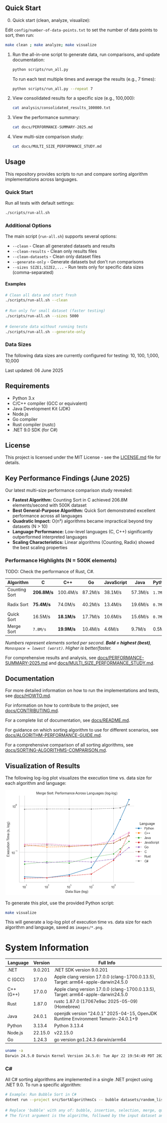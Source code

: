 ## Quick Start

0. Quick start (clean, analyze, visualize):

Edit `config/number-of-data-points.txt` to set the number of data points to sort, then run:

   ```bash
   make clean ; make analyze; make visualize
   ```

1. Run the all-in-one script to generate data, run comparisons, and update documentation:

   ```bash
   python scripts/run_all.py
   ```

   To run each test multiple times and average the results (e.g., 7 times):

   ```bash
   python scripts/run_all.py --repeat 7
   ```

2. View consolidated results for a specific size (e.g., 100,000):

   ```bash
   cat analysis/consolidated_results_100000.txt
   ```

3. View the performance summary:

   ```bash
   cat docs/PERFORMANCE-SUMMARY-2025.md
   ```

4. View multi-size comparison study:

   ```bash
   cat docs/MULTI_SIZE_PERFORMANCE_STUDY.md
   ```

## Usage

This repository provides scripts to run and compare sorting algorithm implementations across languages.

### Quick Start

Run all tests with default settings:

```bash
./scripts/run-all.sh
```

### Additional Options

The main script (`run-all.sh`) supports several options:

- `--clean` - Clean all generated datasets and results
- `--clean-results` - Clean only results files
- `--clean-datasets` - Clean only dataset files
- `--generate-only` - Generate datasets but don't run comparisons
- `--sizes SIZE1,SIZE2,...` - Run tests only for specific data sizes (comma-separated)

#### Examples

```bash
# Clean all data and start fresh
./scripts/run-all.sh --clean

# Run only for small dataset (faster testing)
./scripts/run-all.sh --sizes 5000

# Generate data without running tests
./scripts/run-all.sh --generate-only
```

### Data Sizes

The following data sizes are currently configured for testing:
10, 100, 1,000, 10,000

Last updated: 06 June 2025

## Requirements

- Python 3.x
- C/C++ compiler (GCC or equivalent)
- Java Development Kit (JDK)
- Node.js
- Go compiler
- Rust compiler (rustc)
- .NET 9.0 SDK (for C#)

## License

This project is licensed under the MIT License - see the [LICENSE.md](LICENSE.md) file for details.

## Key Performance Findings (June 2025)

Our latest multi-size performance comparison study revealed:

- **Fastest Algorithm:** Counting Sort in C achieved 206.8M elements/second with 500K dataset
- **Best General-Purpose Algorithm:** Quick Sort demonstrated excellent performance across all languages
- **Quadratic Impact:** O(n²) algorithms became impractical beyond tiny datasets (N > 10)
- **Language Performance:** Low-level languages (C, C++) significantly outperformed interpreted languages
- **Scaling Characteristics:** Linear algorithms (Counting, Radix) showed the best scaling properties

### Performance Highlights (N = 500K elements)
TODO: Check the performance of Rust, C#.

| Algorithm    | C         | C++       | Go       | JavaScript | Java     | Python   | Rust     | C#      |
|--------------|-----------|-----------|----------|------------|----------|----------|----------|----------|
| Counting Sort| **206.8M/s** | 100.4M/s  | 87.2M/s  | 38.1M/s    | 57.3M/s  | `1.7M/s` | 180.2M/s | (see docs) |
| Radix Sort   | **75.4M/s**  | 74.0M/s   | 40.2M/s  | 13.4M/s    | 19.6M/s  | `0.7M/s` | 72.8M/s  | (see docs) |
| Quick Sort   | 16.5M/s   | **18.1M/s**   | 17.7M/s  | 10.6M/s    | 15.6M/s  | `0.7M/s` | 17.9M/s  | (see docs) |
| Merge Sort   | `7.8M/s`    | **19.9M/s**   | 10.4M/s  | 4.6M/s     | 9.7M/s   | 0.5M/s   | 18.2M/s  | (see docs) |

*Numbers represent elements sorted per second. **Bold = highest (best)**, `Monospace = lowest (worst)`. Higher is better/faster.*

For comprehensive results and analysis, see [docs/PERFORMANCE-SUMMARY-2025.md](docs/PERFORMANCE-SUMMARY-2025.md) and [docs/MULTI_SIZE_PERFORMANCE_STUDY.md](docs/MULTI_SIZE_PERFORMANCE_STUDY.md).

## Documentation

For more detailed information on how to run the implementations and tests, see [docs/HOWTO.md](docs/HOWTO.md).

For information on how to contribute to the project, see [docs/CONTRIBUTING.md](docs/CONTRIBUTING.md).

For a complete list of documentation, see [docs/README.md](docs/README.md).

For guidance on which sorting algorithm to use for different scenarios, see [docs/ALGORITHM-PERFORMANCE-GUIDE.md](docs/ALGORITHM-PERFORMANCE-GUIDE.md).

For a comprehensive comparison of all sorting algorithms, see [docs/SORTING-ALGORITHMS-COMPARISON.md](docs/SORTING-ALGORITHMS-COMPARISON.md).

## Visualization of Results

The following log-log plot visualizes the execution time vs. data size for each algorithm and language:

![Merge Sorting Algorithm Performance: Execution Time vs. Data Size (log-log)](docs/merge_sort_across_languages.png)

To generate this plot, use the provided Python script:

```bash
make visualize
```

This will generate a log-log plot of execution time vs. data size for each algorithm and language, saved as `images/*.png`.

# System Information

| Language | Version | Full Info |
|----------|---------|-----------|
| .NET | 9.0.201 | .NET SDK version 9.0.201 |
| C (GCC) | 17.0.0 | Apple clang version 17.0.0 (clang-1700.0.13.5), Target: arm64-apple-darwin24.5.0 |
| C++ (G++) | 17.0.0 | Apple clang version 17.0.0 (clang-1700.0.13.5), Target: arm64-apple-darwin24.5.0 |
| Rust | 1.87.0 | rustc 1.87.0 (17067e9ac 2025-05-09) (Homebrew) |
| Java | 24.0.1 | openjdk version "24.0.1" 2025-04-15, OpenJDK Runtime Environment Temurin-24.0.1+9 |
| Python | 3.13.4 | Python 3.13.4 |
| Node.js | 22.15.0 | v22.15.0 |
| Go | 1.24.3 | go version go1.24.3 darwin/arm64 |

```bash
uname -a
Darwin 24.5.0 Darwin Kernel Version 24.5.0: Tue Apr 22 19:54:49 PDT 2025; root:xnu-11417.121.6~2/RELEASE_ARM64_T6000 arm64
```

### C#

All C# sorting algorithms are implemented in a single .NET project using .NET 9.0. To run a specific algorithm:

```bash
# Example: Run Bubble Sort in C#
dotnet run --project src/SortAlgorithmsCs -- bubble datasets/random_list_1000.txt results/results_cs_bubble_1000.txt

# Replace 'bubble' with any of: bubble, insertion, selection, merge, quick, counting, radix
# The first argument is the algorithm, followed by the input dataset and output result file.
```